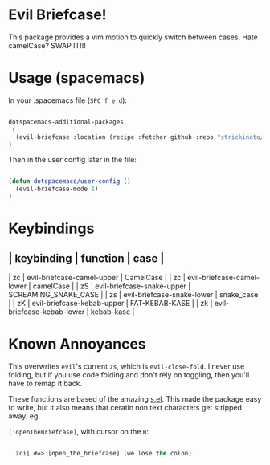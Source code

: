 # Evil Briefcase!

This package provides a vim motion to quickly switch between cases. Hate camelCase? SWAP IT!!!

# Usage (spacemacs)

In your .spacemacs file (`SPC f e d`):

```el

dotspacemacs-additional-packages
'(
  (evil-briefcase :location (recipe :fetcher github :repo "strickinato/evil-briefcase"))
)

```

Then in the user config later in the file:

```el

(defun dotspacemacs/user-config ()
  (evil-briefcase-mode 1)
)

```

# Keybindings

| keybinding | function | case |
------
| zc | evil-briefcase-camel-upper | CamelCase            |
| zc | evil-briefcase-camel-lower | camelCase            |
| zS | evil-briefcase-snake-upper | SCREAMING_SNAKE_CASE |
| zs | evil-briefcase-snake-lower | snake_case           |
| zK | evil-briefcase-kebab-upper | FAT-KEBAB-KASE       |
| zk | evil-briefcase-kebab-lower | kebab-kase           |

# Known Annoyances

This overwrites `evil`'s current `zs`, which is `evil-close-fold`. I never use folding, but if you use code folding and don't rely on toggling, then you'll have to remap it back.

These functions are based of the amazing [s.el](https://github.com/magnars/s.el). This made the package easy to write, but it also means that ceratin non text characters get stripped away. eg.


`[:openTheBriefcase]`, with cursor on the `B`:

```el

  zci[ #=> [open_the_briefcase] (we lose the colon)

```
